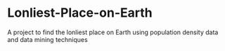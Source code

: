 # Lonliest-Place-on-Earth
A project to find the lonliest place on Earth using population density data and data mining techniques
